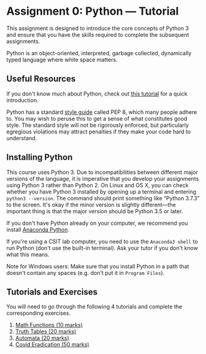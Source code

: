 # Assignment 0: Python — Tutorial

This assignment is designed to introduce the core concepts of Python 3 and
ensure that you have the skills required to complete the subsequent
assignments.

Python is an object-oriented, interpreted, garbage collected, dynamically typed
language where white space matters.

## Useful Resources

If you don't know much about Python, check out [this
tutorial](https://www.learnpython.org/) for a quick introduction.

Python has a standard [style guide](https://realpython.com/python-pep8/)
called PEP 8, which many people adhere to. You may wish to peruse this to get a
sense of what constitutes good style. The standard style will not be rigorously
enforced, but particularly egregious violations may attract penalties if they
make your code hard to understand.

## Installing Python

This course uses Python 3\. Due to incompatibilities between different major
versions of the language, it is imperative that you develop your assignments
using Python 3 rather than Python 2\. On Linux and OS X, you can check whether
you have Python 3 installed by opening up a terminal and entering `python3 --version`. The command should print something like “Python 3.7.3” to the
screen. It's okay if the minor version is slightly different—the important
thing is that the major version should be Python 3.5 or later.

If you don't have Python already on your computer, we recommend you install
[Anaconda Python](https://www.anaconda.com/distribution/).

If you're using a CSIT lab computer, you need to use the `Anaconda3 shell`
to run Python (don't use the built-in terminal). Ask your tutor if you don't
know what this means.

Note for Windows users: Make sure that you install Python in a path that
doesn't contain any spaces (e.g. don't put it in `Program Files`).

## Tutorials and Exercises

You will need to go through the following 4 tutorials and complete the
corresponding exercises.

1. [Math Functions (10 marks)](1_math_functions.md)
2. [Truth Tables (20 marks)](2_truth_tables.md)
3. [Automata (20 marks)](3_automata.md)
4. [Covid Eradication (50 marks)](4_covid_curing.md)
